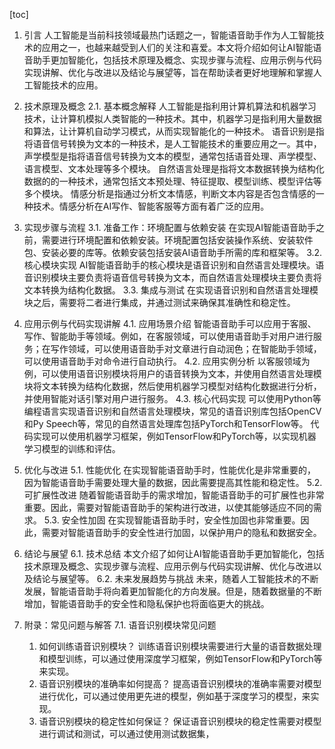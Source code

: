 
[toc]                    
                
                
1. 引言
    人工智能是当前科技领域最热门话题之一，智能语音助手作为人工智能技术的应用之一，也越来越受到人们的关注和喜爱。本文将介绍如何让AI智能语音助手更加智能化，包括技术原理及概念、实现步骤与流程、应用示例与代码实现讲解、优化与改进以及结论与展望等，旨在帮助读者更好地理解和掌握人工智能技术的应用。

2. 技术原理及概念
    2.1. 基本概念解释
    人工智能是指利用计算机算法和机器学习技术，让计算机模拟人类智能的一种技术。其中，机器学习是指利用大量数据和算法，让计算机自动学习模式，从而实现智能化的一种技术。
    语音识别是指将语音信号转换为文本的一种技术，是人工智能技术的重要应用之一。其中，声学模型是指将语音信号转换为文本的模型，通常包括语音处理、声学模型、语言模型、文本处理等多个模块。
    自然语言处理是指将文本数据转换为结构化数据的的一种技术，通常包括文本预处理、特征提取、模型训练、模型评估等多个模块。
    情感分析是指通过分析文本情感，判断文本内容是否包含情感的一种技术。情感分析在AI写作、智能客服等方面有着广泛的应用。

3. 实现步骤与流程
    3.1. 准备工作：环境配置与依赖安装
    在实现AI智能语音助手之前，需要进行环境配置和依赖安装。环境配置包括安装操作系统、安装软件包、安装必要的库等。依赖安装包括安装AI语音助手所需的库和框架等。
    3.2. 核心模块实现
    AI智能语音助手的核心模块是语音识别和自然语言处理模块。语音识别模块主要负责将语音信号转换为文本，而自然语言处理模块主要负责将文本转换为结构化数据。
    3.3. 集成与测试
    在实现语音识别和自然语言处理模块之后，需要将二者进行集成，并通过测试来确保其准确性和稳定性。

4. 应用示例与代码实现讲解
    4.1. 应用场景介绍
    智能语音助手可以应用于客服、写作、智能助手等领域。例如，在客服领域，可以使用语音助手对用户进行服务；在写作领域，可以使用语音助手对文章进行自动润色；在智能助手领域，可以使用语音助手对命令进行自动执行。
    4.2. 应用实例分析
    以客服领域为例，可以使用语音识别模块将用户的语音转换为文本，并使用自然语言处理模块将文本转换为结构化数据，然后使用机器学习模型对结构化数据进行分析，并使用智能对话引擎对用户进行服务。
    4.3. 核心代码实现
    可以使用Python等编程语言实现语音识别和自然语言处理模块，常见的语音识别库包括OpenCV和Py Speech等，常见的自然语言处理库包括PyTorch和TensorFlow等。
    代码实现可以使用机器学习框架，例如TensorFlow和PyTorch等，以实现机器学习模型的训练和评估。

5. 优化与改进
    5.1. 性能优化
    在实现智能语音助手时，性能优化是非常重要的，因为智能语音助手需要处理大量的数据，因此需要提高其性能和稳定性。
    5.2. 可扩展性改进
    随着智能语音助手的需求增加，智能语音助手的可扩展性也非常重要。因此，需要对智能语音助手的架构进行改进，以使其能够适应不同的需求。
    5.3. 安全性加固
    在实现智能语音助手时，安全性加固也非常重要。因此，需要对智能语音助手的安全性进行加固，以保护用户的隐私和数据安全。

6. 结论与展望
    6.1. 技术总结
    本文介绍了如何让AI智能语音助手更加智能化，包括技术原理及概念、实现步骤与流程、应用示例与代码实现讲解、优化与改进以及结论与展望等。
    6.2. 未来发展趋势与挑战
    未来，随着人工智能技术的不断发展，智能语音助手将向着更加智能化的方向发展。但是，随着数据量的不断增加，智能语音助手的安全性和隐私保护也将面临更大的挑战。

7. 附录：常见问题与解答
    7.1. 语音识别模块常见问题
    1. 如何训练语音识别模块？
    训练语音识别模块需要进行大量的语音数据处理和模型训练，可以通过使用深度学习框架，例如TensorFlow和PyTorch等来实现。
    2. 语音识别模块的准确率如何提高？
    提高语音识别模块的准确率需要对模型进行优化，可以通过使用更先进的模型，例如基于深度学习的模型，来实现。
    3. 语音识别模块的稳定性如何保证？
    保证语音识别模块的稳定性需要对模型进行调试和测试，可以通过使用测试数据集，


